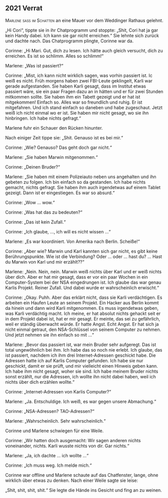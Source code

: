 ## **2021** Verrat

<span style="font-variant:small-caps;">Marlene saß im Schatten</span> an eine Mauer vor dem Weddinger Rathaus gelehnt.

„Hi Cori“, tippte sie in ihr Chatprogramm und stoppte: „Shit, Cori hat ja gar kein Handy dabei.
Ich kann sie gar nicht erreichen.“ Sie lehnte sich zurück und dachte nach.
Das Chatprogramm plingte, Corinne war da.

Corinne: „Hi Mari.
Gut, dich zu lesen.
Ich hätte auch gleich versucht, dich zu erreichen.
Es ist so schlimm.
Alles so schlimm!“

Marlene: „Was ist passiert?“

Corinne: „Mist, ich kann nicht wirklich sagen, was vorhin passiert ist.
Ic weiß es nicht.
Früh morgens haben zwei FBI-Leute geklingelt, Karli war gerade aufgestanden.
Sie haben Karli gesagt, dass im Institut etwas passiert wäre, sie ein paar Fragen dazu an in hätten und er für zwei Stunden mitkommen sollte.
Sie haben ihm ein Tabett gezeigt und er hat ist mitgekommen! Einfach so.
Alles war so freundlich und ruhig.
Er ist mitgefahren.
Und ich stand einfach so daneben und habe zugeschaut.
Jetzt weiß ich nicht einmal wo er ist.
Sie haben mir nicht gesagt, wo sie ihn hinbringen.
Ich habe nichts gefragt.“

Marlene fuhr ein Schauer den Rücken hinunter.

Nach einiger Zeit tippe sie: „Shit.
Genauso ist es bei mir.“

Corinne: „Wie? Genauso? Das geht doch gar nicht.“

Marlene: „Sie haben Marwin mitgenommen.“

Corinne: „Deinen Bruder?“

Marlene: „Sie haben mit einem Polizeiauto neben uns angehalten und ihn gebeten zu folgen.
Ich bin einfach so da gestanden.
Ich habe nichts gemacht, nichts gefragt.
Sie haben ihm auch irgendetwas auf einem Tablet gezeigt.
Dann ist er eingestiegen.
Es war so absurd.“

Corinne: „Wow ... wow.“

Corinne: „Was hat das zu bedeuten?“

Corinne: „Das ist kein Zufall.“

Corinne: „Ich glaube, ..., ich will es nicht wissen ...“

Marlene: „Es war koordiniert.
Von Amerika nach Berlin.
Scheiße!“

Corinne: „Aber wie? Marwin und Karl kannten sich gar nicht, es gibt keine Berührungspunkte.
Wie ist die Verbindung? Oder ... oder ... hast du? ... Hast du Marwin von Karl und mir erzählt??“

Marlene: „Nein. Nein, nein.
Marwin weiß nichts über Karl und er weiß nichts über dich.
Aber er hat mir gesagt, dass er vor ein paar Wochen in ein Computer-System bei der NSA eingedrungen ist.
Ich glaube das war genau Karlis Projekt.
Reiner Zufall.
Und dabei wurde er wahrscheinlich erwischt.“

Corinne: „Okay.
Puhh.
Aber das erklärt nicht, dass sie Karli verdächtigen.
Es arbeiten ein Haufen Leute an seinem Projekt.
Ein Hacker aus Berlin kommt da hinein und dann wird Karli mitgenommen.
Es muss irgendetwas geben, was Karli verdächtig macht.
Ich meine, er hat absolut nichts gehackt seit er in dem Projekt dabei ist, hat er mir gesagt.
Er meinte, das sei zu gefährlich, weil er ständig überwacht würde.
Er hatte Angst.
Echt Angst.
Er hat sich ja nicht einmal getraut, den NSA-Schlüssel von seinem Computer zu nehmen.
Und jetzt nehmen sie ihn einfach so mit ...“

Marlene: „Bevor das passiert ist, war mein Bruder sehr aufgeregt.
Das ist total ungewöhnlich bei ihm.
Ich habe das so noch nie erlebt.
Ich glaube, das ist passiert, nachdem ich ihm drei Internet-Adressen geschickt habe.
Die Adressen hatte ich auf Karlis Computer gefunden.
Ich habe sie nur geschickt, damit er sie prüft, und mir vielleicht einen Hinweis geben kann.
Ich habe ihm nicht gesagt, woher sie sind.
Ich habe meinem Bruder nichts sonst erzählt, nur die Adressen, ich wollte ihn nicht dabei haben, weil ich nichts über dich erzählen wollte.“

Corinne: „Internet-Adressen von Karlis Computer?“

Marlene: „Ja.
Entschuldige.
Ich weiß, es war gegen unsere Abmachung.“

Corinne: „NSA-Adressen? TAO-Adressen?“

Marlene: „Wahrscheinlich.
Sehr wahrscheinlich.“

Corinne und Marlene schwiegen für eine Weile.

Corinne: „Wir hatten doch ausgemacht: Wir sagen anderen nichts voneinander, nichts.
Karli wusste nichts von dir.
Gar nichts.“

Marlene: „Ja, ich dachte ... ich wollte ...“

Corinne: „Ich muss weg.
Ich melde mich.“

Corinne war offline und Marlene schaute auf das Chatfenster, lange, ohne wirklich über etwas zu denken.
Nach einer Weile sagte sie leise:

„Shit, shit, shit, shit.“ Sie legte die Hände ins Gesicht und fing an zu weinen.
